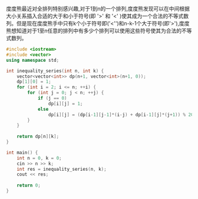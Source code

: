 度度熊最近对全排列特别感兴趣,对于1到n的一个排列,度度熊发现可以在中间根据大小关系插入合适的大于和小于符号(即 '>' 和 '<' )使其成为一个合法的不等式数列。但是现在度度熊手中只有k个小于符号即('<'')和n-k-1个大于符号(即'>'),度度熊想知道对于1至n任意的排列中有多少个排列可以使用这些符号使其为合法的不等式数列。
```cpp
#include <iostream>
#include <vector>
using namespace std;

int inequality_series(int n, int k) {
    vector<vector<int>> dp(n+1, vector<int>(n+1, 0));
    dp[1][0] = 1;
    for (int i = 2; i <= n; ++i) {
        for (int j = 0; j < n; ++j) {
            if (j == 0)
                dp[i][j] = 1;
            else 
                dp[i][j] = (dp[i-1][j-1]*(i-j) + dp[i-1][j]*(j+1)) % 2017;
        }
    }
    
    return dp[n][k];
}

int main() {
    int n = 0, k = 0;
    cin >> n >> k;
    int res = inequality_series(n, k);
    cout << res;
    
    return 0;
}
```
